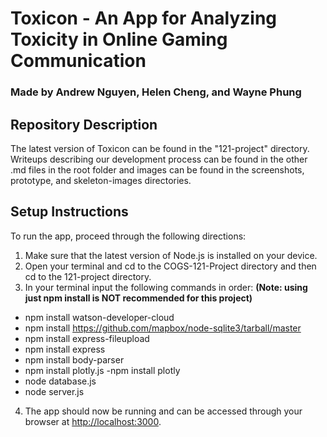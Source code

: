 # Toxicon - An App for Analyzing Toxicity in Online Gaming Communication
### Made by Andrew Nguyen, Helen Cheng, and Wayne Phung

## Repository Description
The latest version of Toxicon can be found in the "121-project" directory. Writeups describing our development process can be found in the other .md files in the root folder and images can be found in the screenshots, prototype, and skeleton-images directories. 

## Setup Instructions
To run the app, proceed through the following directions:

1. Make sure that the latest version of Node.js is installed on your device.
2. Open your terminal and cd to the COGS-121-Project directory and then cd to the 121-project directory.
3. In your terminal input the following commands in order: **(Note: using just npm install is NOT recommended for this project)**
  - npm install watson-developer-cloud
  - npm install https://github.com/mapbox/node-sqlite3/tarball/master
  - npm install express-fileupload
  - npm install express
  - npm install body-parser
  - npm install plotly.js
  -npm install plotly
  - node database.js
  - node server.js
4. The app should now be running and can be accessed through your browser at [http://localhost:3000](http://localhost:3000).
